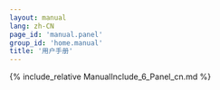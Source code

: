 ```yaml
---
layout: manual
lang: zh-CN
page_id: 'manual.panel'
group_id: 'home.manual'
title: '用户手册'
---
```

{% include_relative ManualInclude_6_Panel_cn.md %}